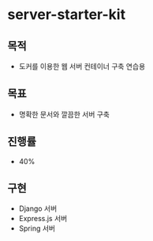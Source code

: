 # server-starter-kit
## 목적
- 도커를 이용한 웹 서버 컨테이너 구축 연습용
## 목표
- 명확한 문서와 깔끔한 서버 구축
## 진행률
- 40%
## 구현
- Django 서버
- Express.js 서버
- Spring 서버
